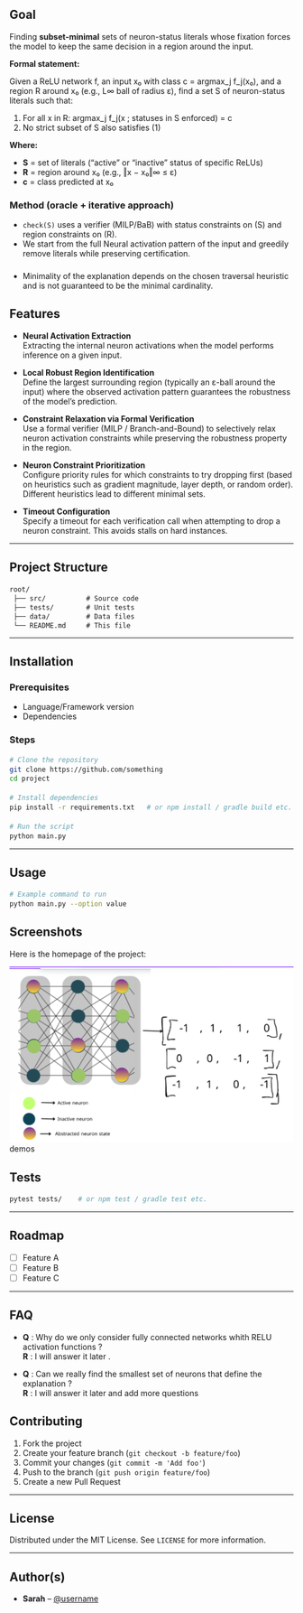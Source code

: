 
## Goal
Finding  **subset-minimal** sets of neuron-status literals whose fixation forces the model to keep the same decision in a region around the input.

**Formal statement:**

Given a ReLU network f, an input x₀ with class c = argmax_j f_j(x₀),
and a region R around x₀ (e.g., L∞ ball of radius ε),
find a set S of neuron-status literals such that:

1) For all x in R: argmax_j f_j(x ; statuses in S enforced) = c  
2) No strict subset of S also satisfies (1)

**Where:**
- **S** = set of literals (“active” or “inactive” status of specific ReLUs)
- **R** = region around x₀ (e.g., ‖x − x₀‖∞ ≤ ε)
- **c** = class predicted at x₀
### Method (oracle + iterative approach)
- `check(S)` uses a verifier (MILP/BaB) with status constraints on \(S\) and region constraints on \(R\).
- We start from the full Neural activation pattern of the input and greedily remove literals while preserving certification.
  

### 
- Minimality of  the explanation depends on the chosen traversal heuristic and is not guaranteed to be the minimal cardinality.


## Features

- **Neural Activation Extraction**  
  Extracting the internal neuron activations when the model performs inference on a given input.

- **Local Robust Region Identification**  
  Define the largest surrounding region (typically an ε-ball around the input) where the observed activation pattern guarantees the robustness of the model’s prediction.

- **Constraint Relaxation via Formal Verification**  
  Use a formal verifier (MILP / Branch-and-Bound) to selectively relax neuron activation constraints while preserving the robustness property in the region.

- **Neuron Constraint Prioritization**  
  Configure priority rules for which constraints to try dropping first (based on heuristics such as gradient magnitude, layer depth, or random order).
 Different heuristics lead to different minimal sets.

- **Timeout Configuration**  
  Specify a timeout for each verification call when attempting to drop a neuron constraint.
This avoids stalls on hard instances.

---

## Project Structure

```
root/
 ├── src/          # Source code
 ├── tests/        # Unit tests
 ├── data/         # Data files
 └── README.md     # This file
```

---

## Installation

### Prerequisites

- Language/Framework version
- Dependencies

### Steps

```bash
# Clone the repository
git clone https://github.com/something
cd project

# Install dependencies
pip install -r requirements.txt   # or npm install / gradle build etc.

# Run the script
python main.py
```

---

## Usage

```bash
# Example command to run
python main.py --option value
```

## Screenshots

Here is the homepage of the project:

![Homepage Screenshot](assets/homepage.png)
demos

## Tests

```bash
pytest tests/    # or npm test / gradle test etc.
```

---

## Roadmap

- [ ] Feature A
- [ ] Feature B
- [ ] Feature C

---

## FAQ

- **Q** : Why do we only consider fully connected networks whith RELU activation functions ?  
  **R** : I will answer it later .

- **Q** : Can we really find the smallest set of neurons that define the explanation ?  
  **R** : I will answer it later and add more questions

## Contributing

1. Fork the project
2. Create your feature branch (`git checkout -b feature/foo`)
3. Commit your changes (`git commit -m 'Add foo'`)
4. Push to the branch (`git push origin feature/foo`)
5. Create a new Pull Request

---

## License

Distributed under the MIT License. See `LICENSE` for more information.

---

## Author(s)

- **Sarah** – [@username](https://github.com/SarahDribi)
